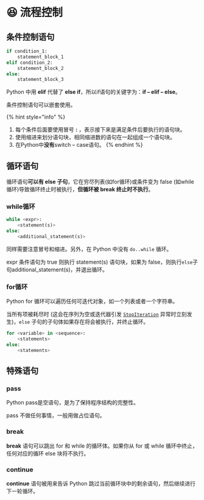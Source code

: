 # 😆 流程控制

## 条件控制语句

```python
if condition_1:
    statement_block_1
elif condition_2:
    statement_block_2
else:    
    statement_block_3
```

Python 中用 **elif** 代替了 **else if**，所以if语句的关键字为：**if – elif – else**。

条件控制语句可以嵌套使用。

{% hint style="info" %}
1. 每个条件后面要使用冒号 **:** ，表示接下来是满足条件后要执行的语句块。
2. 使用缩进来划分语句块，相同缩进数的语句在一起组成一个语句块。
3. 在Python中**没有**switch – case语句。
{% endhint %}

## 循环语句

循环语句**可以有 else 子句**，它在穷尽列表(如for循环)或条件变为 false (如while循环)导致循环终止时被执行，**但循环被 break 终止时不执行**。

### **while循环**

```python
while <expr>:
    <statement(s)>
else:
    <additional_statement(s)>
```

同样需要注意冒号和缩进。另外，在 Python 中没有 `do..while` 循环。

expr 条件语句为 true 则执行 statement(s) 语句块，如果为 false，则执行`else`子句additional\_statement(s)，并退出循环。

### **for循环**

Python for 循环可以遍历任何可迭代对象，如一个列表或者一个字符串。

当所有项被耗尽时 (这会在序列为空或迭代器引发 [`StopIteration`](https://docs.python.org/zh-cn/3/library/exceptions.html#StopIteration) 异常时立刻发生)，`else` 子句的子句体如果存在将会被执行，并终止循环。

```python
for <variable> in <sequence>:
    <statements>
else:    
    <statements>
```

## **特殊语句**

### **pass**

Python pass是空语句，是为了保持程序结构的完整性。

pass 不做任何事情，一般用做占位语句。

### **break**

**break** 语句可以跳出 for 和 while 的循环体。如果你从 for 或 while 循环中终止，任何对应的循环 else 块将不执行。

### **continue**

**continue** 语句被用来告诉 Python 跳过当前循环块中的剩余语句，然后继续进行下一轮循环。
